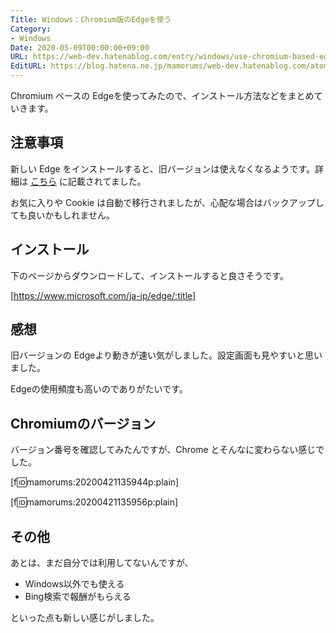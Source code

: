 ```yaml
---
Title: Windows：Chromium版のEdgeを使う
Category:
- Windows
Date: 2020-05-09T00:00:00+09:00
URL: https://web-dev.hatenablog.com/entry/windows/use-chromium-based-edge
EditURL: https://blog.hatena.ne.jp/mamorums/web-dev.hatenablog.com/atom/entry/26006613553770116
---
```


Chromium ベースの Edgeを使ってみたので、インストール方法などをまとめていきます。


## 注意事項
新しい Edge をインストールすると、旧バージョンは使えなくなるようです。詳細は [こちら](https://support.microsoft.com/ja-jp/help/4501095/download-the-new-microsoft-edge-based-on-chromium) に記載されてました。

お気に入りや Cookie は自動で移行されましたが、心配な場合はバックアップしても良いかもしれません。


## インストール
下のページからダウンロードして、インストールすると良さそうです。

[https://www.microsoft.com/ja-jp/edge/:title]


## 感想
旧バージョンの Edgeより動きが速い気がしました。設定画面も見やすいと思いました。

Edgeの使用頻度も高いのでありがたいです。


## Chromiumのバージョン
バージョン番号を確認してみたんですが、Chrome とそんなに変わらない感じでした。

[f:id:mamorums:20200421135944p:plain]

[f:id:mamorums:20200421135956p:plain]


## その他
あとは、まだ自分では利用してないんですが、

- Windows以外でも使える
- Bing検索で報酬がもらえる

といった点も新しい感じがしました。

